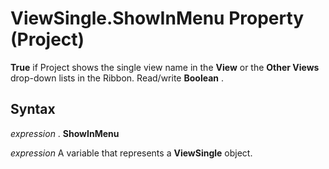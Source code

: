 
# ViewSingle.ShowInMenu Property (Project)

 **True** if Project shows the single view name in the **View** or the **Other Views** drop-down lists in the Ribbon. Read/write **Boolean** .


## Syntax

 _expression_ . **ShowInMenu**

 _expression_ A variable that represents a **ViewSingle** object.

